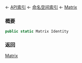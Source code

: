 ← [API索引](Api-Index) ← [命名空间索引](Namespace-Index) ← [Matrix](VRageMath.Matrix)

### 概要

```csharp
public static Matrix Identity
```

### 返回

[Matrix](VRageMath.Matrix)

